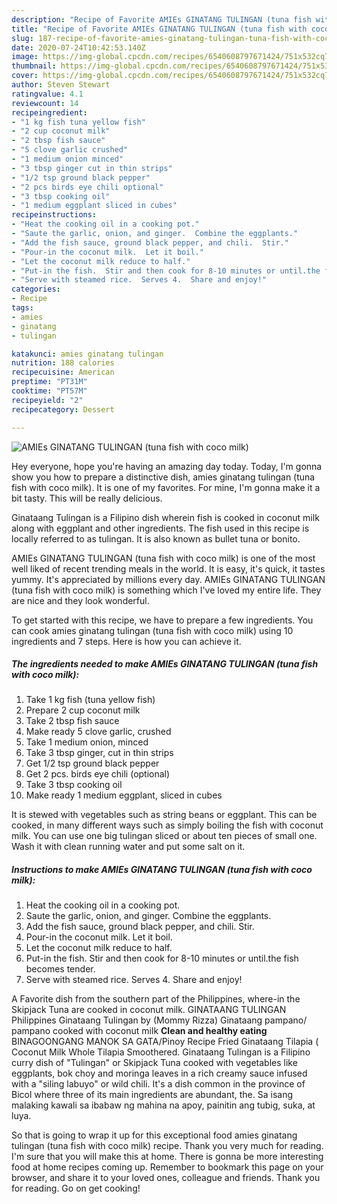 ```yaml
---
description: "Recipe of Favorite AMIEs GINATANG TULINGAN (tuna fish with coco milk)"
title: "Recipe of Favorite AMIEs GINATANG TULINGAN (tuna fish with coco milk)"
slug: 187-recipe-of-favorite-amies-ginatang-tulingan-tuna-fish-with-coco-milk
date: 2020-07-24T10:42:53.140Z
image: https://img-global.cpcdn.com/recipes/6540608797671424/751x532cq70/amies-ginatang-tulingan-tuna-fish-with-coco-milk-recipe-main-photo.jpg
thumbnail: https://img-global.cpcdn.com/recipes/6540608797671424/751x532cq70/amies-ginatang-tulingan-tuna-fish-with-coco-milk-recipe-main-photo.jpg
cover: https://img-global.cpcdn.com/recipes/6540608797671424/751x532cq70/amies-ginatang-tulingan-tuna-fish-with-coco-milk-recipe-main-photo.jpg
author: Steven Stewart
ratingvalue: 4.1
reviewcount: 14
recipeingredient:
- "1 kg fish tuna yellow fish"
- "2 cup coconut milk"
- "2 tbsp fish sauce"
- "5 clove garlic crushed"
- "1 medium onion minced"
- "3 tbsp ginger cut in thin strips"
- "1/2 tsp ground black pepper"
- "2 pcs birds eye chili optional"
- "3 tbsp cooking oil"
- "1 medium eggplant sliced in cubes"
recipeinstructions:
- "Heat the cooking oil in a cooking pot."
- "Saute the garlic, onion, and ginger.  Combine the eggplants."
- "Add the fish sauce, ground black pepper, and chili.  Stir."
- "Pour-in the coconut milk.  Let it boil."
- "Let the coconut milk reduce to half."
- "Put-in the fish.  Stir and then cook for 8-10 minutes or until.the fish becomes tender."
- "Serve with steamed rice.  Serves 4.  Share and enjoy!"
categories:
- Recipe
tags:
- amies
- ginatang
- tulingan

katakunci: amies ginatang tulingan 
nutrition: 188 calories
recipecuisine: American
preptime: "PT31M"
cooktime: "PT57M"
recipeyield: "2"
recipecategory: Dessert

---
```



![AMIEs GINATANG TULINGAN (tuna fish with coco milk)](https://img-global.cpcdn.com/recipes/6540608797671424/751x532cq70/amies-ginatang-tulingan-tuna-fish-with-coco-milk-recipe-main-photo.jpg)

Hey everyone, hope you're having an amazing day today. Today, I'm gonna show you how to prepare a distinctive dish, amies ginatang tulingan (tuna fish with coco milk). It is one of my favorites. For mine, I'm gonna make it a bit tasty. This will be really delicious.

Ginataang Tulingan is a Filipino dish wherein fish is cooked in coconut milk along with eggplant and other ingredients. The fish used in this recipe is locally referred to as tulingan. It is also known as bullet tuna or bonito.

AMIEs GINATANG TULINGAN (tuna fish with coco milk) is one of the most well liked of recent trending meals in the world. It is easy, it's quick, it tastes yummy. It's appreciated by millions every day. AMIEs GINATANG TULINGAN (tuna fish with coco milk) is something which I've loved my entire life. They are nice and they look wonderful.


To get started with this recipe, we have to prepare a few ingredients. You can cook amies ginatang tulingan (tuna fish with coco milk) using 10 ingredients and 7 steps. Here is how you can achieve it.

<!--inarticleads1-->

##### The ingredients needed to make AMIEs GINATANG TULINGAN (tuna fish with coco milk):

1. Take 1 kg fish (tuna yellow fish)
1. Prepare 2 cup coconut milk
1. Take 2 tbsp fish sauce
1. Make ready 5 clove garlic, crushed
1. Take 1 medium onion, minced
1. Take 3 tbsp ginger, cut in thin strips
1. Get 1/2 tsp ground black pepper
1. Get 2 pcs. birds eye chili (optional)
1. Take 3 tbsp cooking oil
1. Make ready 1 medium eggplant, sliced in cubes


It is stewed with vegetables such as string beans or eggplant. This can be cooked, in many different ways such as simply boiling the fish with coconut milk. You can use one big tulingan sliced or about ten pieces of small one. Wash it with clean running water and put some salt on it. 

<!--inarticleads2-->

##### Instructions to make AMIEs GINATANG TULINGAN (tuna fish with coco milk):

1. Heat the cooking oil in a cooking pot.
1. Saute the garlic, onion, and ginger.  Combine the eggplants.
1. Add the fish sauce, ground black pepper, and chili.  Stir.
1. Pour-in the coconut milk.  Let it boil.
1. Let the coconut milk reduce to half.
1. Put-in the fish.  Stir and then cook for 8-10 minutes or until.the fish becomes tender.
1. Serve with steamed rice.  Serves 4.  Share and enjoy!


A Favorite dish from the southern part of the Philippines, where-in the Skipjack Tuna are cooked in coconut milk. GINATAANG TULINGAN Philippines Ginataang Tulingan by (Mommy Rizza) Ginataang pampano/ pampano cooked with coconut milk **Clean and healthy eating** BINAGOONGANG MANOK SA GATA/Pinoy Recipe Fried Ginataang Tilapia ( Coconut Milk Whole Tilapia Smoothered. Ginataang Tulingan is a Filipino curry dish of &#34;Tulingan&#34; or Skipjack Tuna cooked with vegetables like eggplants, bok choy and moringa leaves in a rich creamy sauce infused with a &#34;siling labuyo&#34; or wild chili. It&#39;s a dish common in the province of Bicol where three of its main ingredients are abundant, the. Sa isang malaking kawali sa ibabaw ng mahina na apoy, painitin ang tubig, suka, at luya. 

So that is going to wrap it up for this exceptional food amies ginatang tulingan (tuna fish with coco milk) recipe. Thank you very much for reading. I'm sure that you will make this at home. There is gonna be more interesting food at home recipes coming up. Remember to bookmark this page on your browser, and share it to your loved ones, colleague and friends. Thank you for reading. Go on get cooking!
